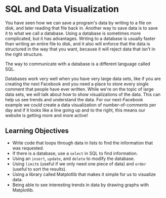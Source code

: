 # SQL and Data Visualization

You have seen how we can save a program's data by writing to a file on disk, and later reading that file back in. Another way to save data is to save it to what we call a database. Using a database is sometimes more complicated, but it has advantages. Writing to a database is usually faster than writing an entire file to disk, and it also will enforce that the data is structured in the way that you want, because it will reject data that isn't in the right structure.

The way to communicate with a database is a different language called SQL.

Databases work very well when you have very large data sets, like if you are creating the next Facebook and you need a place to store every single comment that people have ever written. While we're on the topic of large data sets, we will talk about how to show visualizations of the data. This can help us see trends and understand the data. For our next-Facebook example we could create a data visualization of number-of-comments per day and if it looks like a line going up and to the right, this means our website is getting more and more active!

## Learning Objectives

* Write code that loops through data in lists to find the information that was requested.
* If there is a database, use a `select` in SQL to find information.
* Using an `insert`, `update`, and `delete` to modify the database.
* Using `limit`s (useful if we only need one piece of data) and `order` (useful to sort the results).
* Using a library called Matplotlib that makes it simple for us to visualize data.
* Being able to see interesting trends in data by drawing graphs with Matplotlib.

